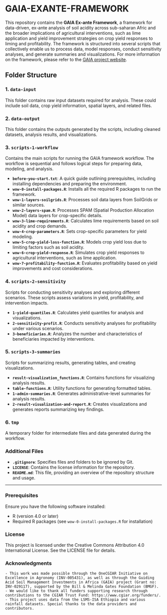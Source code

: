 # GAIA-EXANTE-FRAMEWORK

This repository contains the **GAIA Ex-ante Framework**, a  framework for data-driven, ex-ante analysis of soil
acidity across sub-saharan Afric  and the broader implications of agricultural interventions, such as lime application and yield improvement strategies on crop yield responses to liming and profitability. The framework is structured into several scripts that collectively enable us to process data, model responses, conduct sensitivity analyses, and generate summaries and visualizations. For more information on the framework, please refer to the [GAIA project website](https://www.acidsoils.africa).


## Folder Structure

### 1. `data-input`
This folder contains raw input datasets required for analysis. These could include soil data, crop yield information, spatial layers, and related files.

### 2. `data-output`
This folder contains the outputs generated by the scripts, including cleaned datasets, analysis results, and visualizations.

### 3. `scripts-1-workflow`
Contains the main scripts for running the GAIA framework workflow. The workflow is sequential and follows logical steps for preparing data, modeling, and analysis.

- **`before-you-start.txt`**: A quick guide outlining prerequisites, including installing dependencies and preparing the environment.
- **`wow-0-install-packages.R`**: Installs all the required R packages to run the framework.
- **`wow-1-layers-soilgrids.R`**: Processes soil data layers from SoilGrids or similar sources.
- **`wow-2-layers-spam.R`**: Processes SPAM (Spatial Production Allocation Model) data layers for crop-specific details.
- **`wow-3-lime-requirements.R`**: Calculates lime requirements based on soil acidity and crop demands.
- **`wow-4-crop-parameters.R`**: Sets crop-specific parameters for yield modeling.
- **`wow-5-crop-yield-loss-function.R`**: Models crop yield loss due to limiting factors such as soil acidity.
- **`wow-6-crop-yield-response.R`**: Simulates crop yield responses to agricultural interventions, such as lime application.
- **`wow-7-profitability-function.R`**: Evaluates profitability based on yield improvements and cost considerations.

### 4. `scripts-2-sensitivity`
Scripts for conducting sensitivity analyses and exploring different scenarios. These scripts assess variations in yield, profitability, and intervention impacts.

- **`1-yield-quantiles.R`**: Calculates yield quantiles for analysis and visualizations.
- **`2-sensitivity-profit.R`**: Conducts sensitivity analyses for profitability under various scenarios.
- **`3-beneficiaries.R`**: Analyzes the number and characteristics of beneficiaries impacted by interventions.

### 5. `scripts-3-summaries`
Scripts for summarizing results, generating tables, and creating visualizations.

- **`result-visualization_functions.R`**: Contains functions for visualizing analysis results.
- **`table-functions.R`**: Utility functions for generating formatted tables.
- **`1-admin-summaries.R`**: Generates administrative-level summaries for analysis results.
- **`2-result-visualization-and-report.R`**: Creates visualizations and generates reports summarizing key findings.

### 6. `tmp`
A temporary folder for intermediate files and data generated during the workflow.

### Additional Files
- **`.gitignore`**: Specifies files and folders to be ignored by Git.
- **`LICENSE`**: Contains the license information for the repository.
- **`README.md`**: This file, providing an overview of the repository structure and usage.

---



### Prerequisites
Ensure you have the following software installed:
- R (version 4.0 or later)
- Required R packages (see `wow-0-install-packages.R` for installation)

### License
This project is licensed under the Creative Commons Attribution 4.0 International License. See the LICENSE file for details.

### Acknowledgments
    - This work was made possible through the OneCGIAR Initiative on Excellence in Agronomy (INV-005431), as well as through the Guiding Acid Soil Management Investments in Africa (GAIA) project (Grant no: INV-029117), supported by the Bill & Melinda Gates Foundation (BMGF). 
    - We would like to thank all funders supporting research through contributions to the CGIAR Trust Fund: https://www.cgiar.org/funders/.
    - This project uses data from the LSMS-ISA Ethiopia and various rainfall datasets. Special thanks to the data providers and contributors.